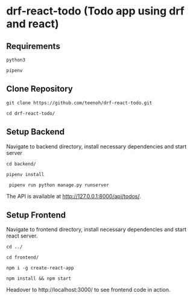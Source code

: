 # drf-react-todo (Todo app using drf and react)

## Requirements

`python3` 

`pipenv` 

## Clone Repository

`git clone https://github.com/teenoh/drf-react-todo.git`

`cd drf-react-todo/`

## Setup Backend
Navigate to backend directory, install necessary dependencies and start server

`cd backend/`

`pipenv install`

` pipenv run python manage.py runserver`

The API is available at http://127.0.0.1:8000/api/todos/.

## Setup Frontend
Navigate to frontend directory, install necessary dependencies and start react server.

`cd ../`

`cd frontend/`

`npm i -g create-react-app`

`npm install && npm start`

Headover to http://localhost:3000/ to see frontend code in action.
